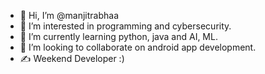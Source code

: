 - 👋 Hi, I’m @manjitrabhaa
- 👀 I’m interested in programming and cybersecurity.
- 🌱 I’m currently learning python, java and AI, ML.
- 💞️ I’m looking to collaborate on android app development.
- ✍️ Weekend Developer :)
<!---
manjitrabhaa/manjitrabhaa is a ✨ special ✨ repository because its `README.md` (this file) appears on your GitHub profile.
You can click the Preview link to take a look at your changes.
--->
